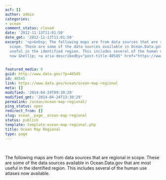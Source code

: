 ```yaml
---
acf: []
author: admin
categories:
- ocean
comment_status: closed
date: '2012-11-13T11:01:50'
date_gmt: '2012-11-13T11:01:50'
excerpt: '<p>&nbsp; The following maps are from data sources that are regional in
  scope. These are some of the data sources available in Ocean.Data.gov that are most
  useful in the identified region. This includes several of the human use atlases
  now &hellip; <a aria-describedby="post-title-40545" href="https://www.data.gov/ocean/ocean-map-regional">Continued</a></p>

  '
featured_media: 0
guid: http://www.data.gov/?p=40545
id: 40545
link: https://www.data.gov/ocean/ocean-map-regional
meta: []
modified: '2014-04-24T09:30:29'
modified_gmt: '2014-04-24T13:30:29'
permalink: /ocean/ocean-map-regional/
ping_status: open
redirect_from: []
slug: ocean__page__ocean-map-regional
status: publish
template: template-ocean-map-regional.php
title: Ocean Map Regional
type: page
---
```

 


The following maps are from data sources that are regional in scope. These are some of the data sources available in Ocean.Data.gov that are most useful in the identified region. This includes several of the human use atlases now available.


 


